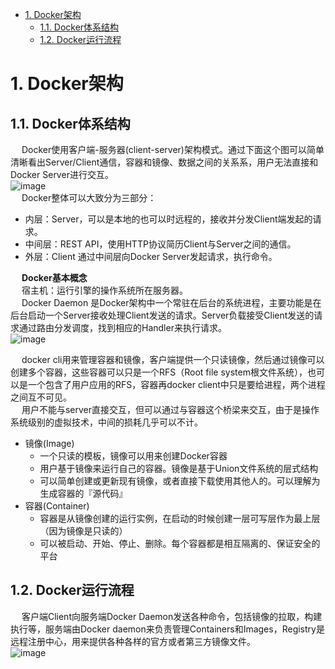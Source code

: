 <!-- TOC -->

- [1. Docker架构](#1-docker架构)
    - [1.1. Docker体系结构](#11-docker体系结构)
    - [1.2. Docker运行流程](#12-docker运行流程)

<!-- /TOC -->


# 1. Docker架构
## 1.1. Docker体系结构  
<!-- 
https://mp.weixin.qq.com/s/RvURRnoSFPywtR8Af7IZ-g
https://www.cnblogs.com/chsoul/p/12009068.html
-->

<!-- 
Docker 客户端只需要向 Docker 服务器或守护进程发出请求，服务器或守护进程将完成所有工作并返回结果。  
Docker 提供了一个命令行工具和一整套 RESTful API。可以在同一台宿主机上运行 Docker 守护进程和客户端，也可以从本地的 Docker 客户端连接到运行在另一台宿主机上的远程 Docker 守护进程。Docker 以 root 权限运行它的守护进程，来处理普通用户无法完成的操作（如挂载文件系统）。Docker 程序是 Docker 守护进程的客户端程序，同样也需要以 root 身份运行。  
-->
<!-- 
-->
<!-- 
![image](https://gitee.com/wt1814/pic-host/raw/master/images/devops/docker/docker-18.png)  

* distribution 负责与docker registry交互，上传镜像以及管理registry有关的源数据
* registry负责docker registry有关的身份认证、镜像查找、镜像验证以及管理registry mirror等交互操作
* image 负责与镜像源数据有关的存储、查找，镜像层的索引、查找以及镜像tar包有关的导入、导出操作
* reference负责存储本地所有镜像的repository和tag名，并维护与镜像id之间的映射关系
* layer模块负责与镜像层和容器层源数据有关的增删改查，并负责将镜像层的增删改查映射到实际存储镜像层文件的graphdriver模块
* graghdriver是所有与容器镜像相关操作的执行者
-->
&emsp; Docker使用客户端-服务器(client-server)架构模式。通过下面这个图可以简单清晰看出Server/Client通信，容器和镜像、数据之间的关系系，用户无法直接和Docker Server进行交互。  
![image](https://gitee.com/wt1814/pic-host/raw/master/images/devops/docker/docker-45.png)  
&emsp; Docker整体可以大致分为三部分：  

* 内层：Server，可以是本地的也可以时远程的，接收并分发Client端发起的请求。
* 中间层：REST API，使用HTTP协议简历Client与Server之间的通信。
* 外层：Client 通过中间层向Docker Server发起请求，执行命令。

&emsp; **Docker基本概念**  
&emsp; 宿主机：运行引擎的操作系统所在服务器。  
&emsp; Docker Daemon 是Docker架构中一个常驻在后台的系统进程，主要功能是在后台启动一个Server接收处理Client发送的请求。Server负载接受Client发送的请求通过路由分发调度，找到相应的Handler来执行请求。  
![image](https://gitee.com/wt1814/pic-host/raw/master/images/devops/docker/docker-46.png)  
<!-- 
Docker Daemon守护进程：用于接收client的请求并处理请求。  
&emsp; Docker Daemon（或者Docker 服务器）用来监听 Docker API 的请求和管理 Docker 对象，比如镜像、容器、网络和卷。默认情况 docker 客户端和 docker daemon 位于同一主机，此时 daemon 监听 /var/run/docker.sock 这个 Unix 套接字文件，来获取来自客户端的 Docker 请求。当然通过配置，也可以借助网络来实现 Docker Client 和 daemon 之间的通信，默认非 TLS 端口为 2375，TLS 默认端口为 2376。  
-->

&emsp; docker cli用来管理容器和镜像，客户端提供一个只读镜像，然后通过镜像可以创建多个容器，这些容器可以只是一个RFS（Root file system根文件系统），也可以是一个包含了用户应用的RFS，容器再docker client中只是要给进程，两个进程之间互不可见。  
&emsp; 用户不能与server直接交互，但可以通过与容器这个桥梁来交互，由于是操作系统级别的虚拟技术，中间的损耗几乎可以不计。   

* 镜像(Image)
    * 一个只读的模板，镜像可以用来创建Docker容器
    * 用户基于镜像来运行自己的容器。镜像是基于Union文件系统的层式结构
    * 可以简单创建或更新现有镜像，或者直接下载使用其他人的。可以理解为生成容器的『源代码』
* 容器(Container)
    * 容器是从镜像创建的运行实例，在启动的时候创建一层可写层作为最上层（因为镜像是只读的）
    * 可以被启动、开始、停止、删除。每个容器都是相互隔离的、保证安全的平台

## 1.2. Docker运行流程  
&emsp; 客户端Client向服务端Docker Daemon发送各种命令，包括镜像的拉取，构建执行等，服务端由Docker daemon来负责管理Containers和Images，Registry是远程注册中心，用来提供各种各样的官方或者第三方镜像文件。  
![image](https://gitee.com/wt1814/pic-host/raw/master/images/devops/docker/docker-16.png) 

<!-- 
* 仓库(Registry)
    * 集中存放镜像文件的场所，可以是公有的，也可以是私有的
    * 最大的公开仓库是Docker Hub
    * 国内的公开仓库包括Docker Pool等
    * 当用户创建了自己的镜像之后就可以使用push命令将它上传到公有或者私有仓库，这样下次在另外一台机器上使用这个镜像时候，只需要从仓库上 pull 下来就可以了
    * Docker 仓库的概念跟 Git 类似，注册服务器可以理解为 GitHub 这样的托管服务
-->
